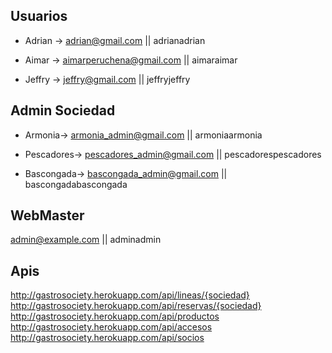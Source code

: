 ## Usuarios

- Adrian ->
adrian@gmail.com || 
adrianadrian

- Aimar ->
aimarperuchena@gmail.com || 
aimaraimar

- Jeffry ->
jeffry@gmail.com || 
jeffryjeffry

## Admin Sociedad

- Armonia-> 
armonia_admin@gmail.com || 
armoniaarmonia

- Pescadores-> 
pescadores_admin@gmail.com || 
pescadorespescadores

- Bascongada-> 
bascongada_admin@gmail.com || 
bascongadabascongada


## WebMaster

admin@example.com || 
adminadmin

## Apis
http://gastrosociety.herokuapp.com/api/lineas/{sociedad}
http://gastrosociety.herokuapp.com/api/reservas/{sociedad}
http://gastrosociety.herokuapp.com/api/productos
http://gastrosociety.herokuapp.com/api/accesos
http://gastrosociety.herokuapp.com/api/socios

